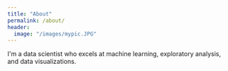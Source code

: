 ```yaml
---
title: "About"
permalink: /about/
header:
  image: "/images/mypic.JPG"
---
```


I'm a data scientist who excels at machine learning, exploratory analysis, and data visualizations.
